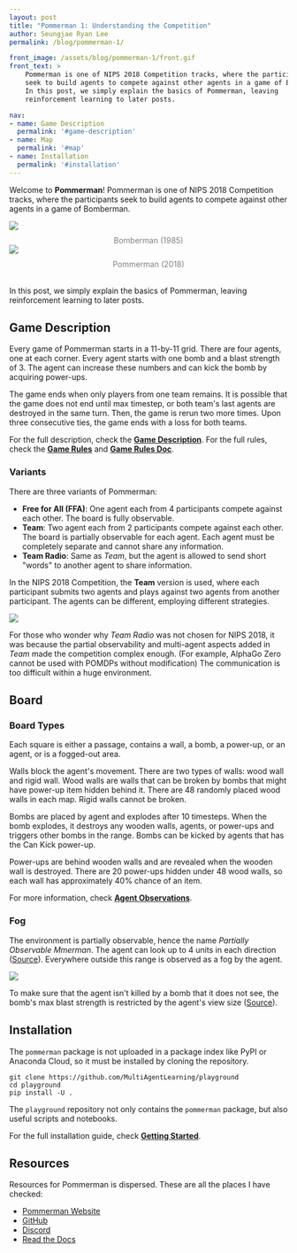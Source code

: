 ```yaml
---
layout: post
title: "Pommerman 1: Understanding the Competition"
author: Seungjae Ryan Lee
permalink: /blog/pommerman-1/

front_image: /assets/blog/pommerman-1/front.gif
front_text: >
    Pommerman is one of NIPS 2018 Competition tracks, where the participants
    seek to build agents to compete against other agents in a game of Bomberman.
    In this post, we simply explain the basics of Pommerman, leaving
    reinforcement learning to later posts.

nav:
- name: Game Description
  permalink: '#game-description'
- name: Map
  permalink: '#map'
- name: Installation
  permalink: '#installation'
---
```


Welcome to **Pommerman**! Pommerman is one of NIPS 2018 Competition tracks,
where the participants seek to build agents to compete against other agents in a
game of Bomberman.

<div class="mdl-grid" style="margin-botton: 40px;">
  <div class="mdl-cell mdl-cell--6-col mdl-cell--6-col-desktop mdl-cell--8-col-tablet  mdl-cell--12-col-phone">
    <img style="max-height: 240px" src='{{ "assets/blog/pommerman-1/bomberman.gif" | absolute_url }}'/>
    <span style="text-align: center; display: block; color: gray; margin-top: 10px;">Bomberman (1985)</span>
  </div>
  <div class="mdl-cell mdl-cell--6-col mdl-cell--6-col-desktop mdl-cell--8-col-tablet  mdl-cell--12-col-phone">
    <img style="max-height: 240px" src='{{ "assets/blog/pommerman-1/pommerman.gif" | absolute_url }}'/>
    <span style="text-align: center; display: block; color: gray; margin-top: 10px;">Pommerman (2018)</span>
  </div>
</div>
<br/>

In this post, we simply explain the basics of Pommerman, leaving reinforcement
learning to later posts.



## Game Description

Every game of Pommerman starts in a 11-by-11 grid. There are four agents, one
at each corner. Every agent starts with one bomb and a blast strength of 3. The
agent can increase these numbers and can kick the bomb by acquiring power-ups.

The game ends when only players from one team remains. It is possible that the
game does not end until max timestep, or both team's last agents are destroyed
in the same turn. Then, the game is rerun two more times. Upon three consecutive
ties, the game ends with a loss for both teams.

For the full description, check the [**Game Description**](https://www.pommerman.com/about). For the full rules, check the [**Game Rules**](https://github.com/MultiAgentLearning/playground/tree/master/pommerman#game-rules) and [**Game Rules Doc**](https://github.com/MultiAgentLearning/playground/blob/master/docs/game_rules.md).

### Variants

There are three variants of Pommerman:

 - **Free for All (FFA)**: One agent each from 4 participants compete against each other. The board is fully observable.
 - **Team**: Two agent each from 2 participants compete against each other. The board is partially observable for each agent. Each agent must be completely separate and cannot share any information.
 - **Team Radio**: Same as *Team*, but the agent is allowed to send short "words" to another agent to share information.

In the NIPS 2018 Competition, the **Team** version is used, where each
participant submits two agents and plays against two agents from another
participant. The agents can be different, employing different strategies.

<img style="max-width: 80%" src='{{ "/assets/blog/pommerman-1/team.png" | absolute_url }}'/>

For those who wonder why *Team Radio* was not chosen for NIPS 2018, it was
because the partial observability and multi-agent aspects added in *Team* made
the competition complex enough. (For example, AlphaGo Zero cannot be used with
POMDPs without modification) The communication is too difficult within a huge
environment.



## Board

### Board Types

Each square is either a passage, contains a wall, a bomb, a power-up, or an
agent, or is a fogged-out area.

Walls block the agent's movement. There are two types of walls: wood wall and
rigid wall. Wood walls are walls that can be broken by bombs that might have
power-up item hidden behind it. There are 48 randomly placed wood walls in each
map. Rigid walls cannot be broken.

Bombs are placed by agent and explodes after 10 timesteps. When the bomb
explodes, it destroys any wooden walls, agents, or power-ups and triggers other
bombs in the range. Bombs can be kicked by agents that has the Can Kick
power-up.

Power-ups are behind wooden walls and are revealed when the wooden wall is
destroyed. There are 20 power-ups hidden under 48 wood walls, so each wall has
approximately 40% chance of an item.

For more information, check [**Agent Observations**](https://github.com/MultiAgentLearning/playground/tree/master/pommerman#agent-observations).

### Fog

The environment is partially observable, hence the name *Partially Observable
Mmerman*. The agent can look up to 4 units in each direction
([Source](https://github.com/MultiAgentLearning/playground/blob/939921e7d7e70fe9715a9f1c5d3ed472a40d2758/pommerman/constants.py#L12)). Everywhere outside this range is observed as a fog by the agent.

<img style="max-width: 80%" src='{{ "/assets/blog/pommerman-1/fog.png" | absolute_url }}'/>

To make sure that the agent isn't killed by a bomb that it does not see, the
bomb's max blast strength is restricted by the agent's view size ([Source](https://github.com/MultiAgentLearning/playground/blob/0017eef3e0c137c329f50bf048be289ca691260d/pommerman/envs/v0.py#L187)).



## Installation

The `pommerman` package is not uploaded in a package index like PyPI or Anaconda
Cloud, so it must be installed by cloning the repository.

```
git clone https://github.com/MultiAgentLearning/playground
cd playground
pip install -U .
```

The `playground` repository not only contains the `pommerman` package, but also
useful scripts and notebooks.

For the full installation guide, check [**Getting Started**](https://github.com/MultiAgentLearning/playground/tree/master/docs).

## Resources

Resources for Pommerman is dispersed. These are all the places I have checked:

 - [Pommerman Website](https://www.pommerman.com/)
 - [GitHub](https://github.com/MultiAgentLearning/playground)
 - [Discord](https://discord.gg/wjVJEDc)
 - [Read the Docs](https://pommerman.readthedocs.io/en/latest/)
